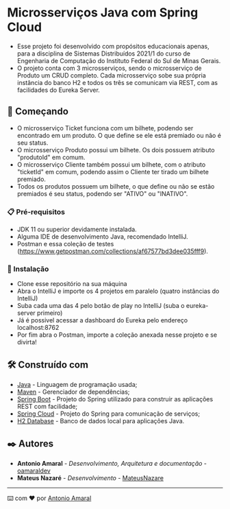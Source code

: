 # Microsserviços Java com Spring Cloud

- Esse projeto foi desenvolvido com propósitos educacionais apenas, para a disciplina de Sistemas Distribuídos 2021/1 do curso de Engenharia de Computação do Instituto Federal do Sul de Minas Gerais.
- O projeto conta com 3 microsserviços, sendo o microsserviço de Produto um CRUD completo. Cada microsserviço sobe sua própria instância do banco H2 e todos os três se comunicam via REST, com as facilidades do Eureka Server.

## 🚀 Começando

- O microsserviço Ticket funciona com um bilhete, podendo ser encontrado em um produto. O que define se ele está premiado ou não é seu status.
- O microsserviço Produto possui um bilhete. Os dois possuem atributo "produtoId" em comum.
- O microsserviço Cliente também possui um bilhete, com o atributo "ticketId" em comum, podendo assim o Cliente ter tirado um bilhete premiado.
- Todos os produtos possuem um bilhete, o que define ou não se estão premiados é seu status, podendo ser "ATIVO" ou "INATIVO".

### 📋 Pré-requisitos

- JDK 11 ou superior devidamente instalada.
- Alguma IDE de desenvolvimento Java, recomendado IntelliJ.
- Postman e essa coleção de testes (https://www.getpostman.com/collections/af67577bd3dee035fff9).

### 🔧 Instalação

- Clone esse repositório na sua máquina
- Abra o IntelliJ e importe os 4 projetos em paralelo (quatro instâncias do IntelliJ)
- Suba cada uma das 4 pelo botão de play no IntelliJ (suba o eureka-server primeiro)
- Já é possivel acessar a dashboard do Eureka pelo endereço localhost:8762
- Por fim abra o Postman, importe a coleção anexada nesse projeto e se divirta!

## 🛠️ Construído com

* [Java](https://dev.java/) - Linguagem de programação usada;
* [Maven](https://maven.apache.org/) - Gerenciador de dependências;
* [Spring Boot](https://spring.io/projects/spring-boot) - Projeto do Spring utilizado para construir as aplicações REST com facilidade;
* [Spring Cloud](https://spring.io/projects/spring-cloud) - Projeto do Spring para comunicação de serviços;
* [H2 Database](https://www.h2database.com/html/main.html) - Banco de dados local para aplicações Java.

## ✒️ Autores

* **Antonio Amaral** - *Desenvolvimento, Arquitetura e documentação* - [oamaraldev](https://github.com/oamaraldev)
* **Mateus Nazaré** - *Desenvolvimento* - [MateusNazare](https://github.com/MateusNazare)

---
⌨️ com ❤️ por [Antonio Amaral](https://github.com/oamaraldev)
